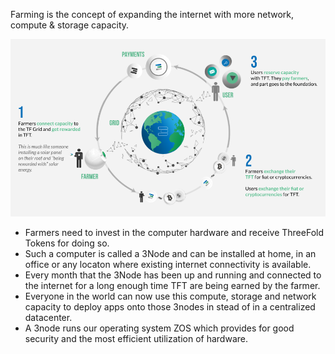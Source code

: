 
Farming is the concept of expanding the internet with more network, compute & storage capacity.

![](img/circular_tft_.png)

- Farmers need to invest in the computer hardware and receive ThreeFold Tokens for doing so.
- Such a computer is called a 3Node and can be installed at home, in an office or any locaton  where existing internet connectivity is available.
- Every month that the 3Node has been up and running and connected to the internet for a long enough time TFT are being earned by the farmer.
- Everyone in the world can now use this compute, storage and network capacity to deploy apps onto those 3nodes in stead of in a centralized datacenter.
- A 3node runs our operating system ZOS which provides for good security and the most efficient utilization of hardware.

